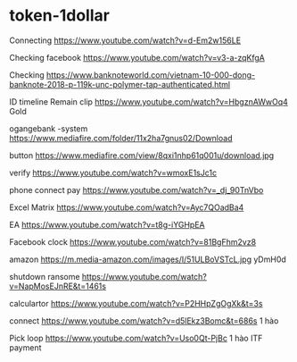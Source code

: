 # token-1dollar
Connecting
https://www.youtube.com/watch?v=d-Em2w156LE

Checking facebook https://www.youtube.com/watch?v=v3-a-zqKfgA

Checking
https://www.banknoteworld.com/vietnam-10-000-dong-banknote-2018-p-119k-unc-polymer-tap-authenticated.html


ID timeline
Remain clip
https://www.youtube.com/watch?v=HbgznAWwOq4 Gold

ogangebank -system https://www.mediafire.com/folder/11x2ha7gnus02/Download

button https://www.mediafire.com/view/8qxi1nhp61q001u/download.jpg

verify https://www.youtube.com/watch?v=wmoxE1sJc1c

phone connect pay https://www.youtube.com/watch?v=_dj_90TnVbo

Excel Matrix https://www.youtube.com/watch?v=Ayc7QOadBa4

EA https://www.youtube.com/watch?v=t8g-iYGHpEA

Facebook clock https://www.youtube.com/watch?v=81BgFhm2vz8

amazon https://m.media-amazon.com/images/I/51ULBoVSTcL.jpg yDmH0d 

shutdown ransome https://www.youtube.com/watch?v=NapMosEJnRE&t=1461s

calculartor https://www.youtube.com/watch?v=P2HHpZgOgXk&t=3s

connect https://www.youtube.com/watch?v=d5lEkz3Bomc&t=686s 1 hào

Pick loop https://www.youtube.com/watch?v=Uso0Qt-PjBc 1 hào ITF payment

